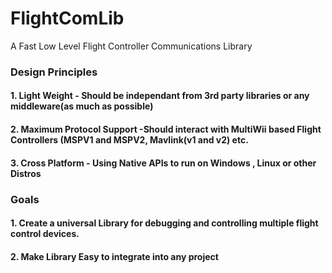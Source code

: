 # FlightComLib
A Fast Low Level Flight Controller Communications Library

### Design Principles
  #### 1. Light Weight - Should be independant from 3rd party libraries or any middleware(as much as possible)
  #### 2. Maximum Protocol Support -Should interact with MultiWii based Flight Controllers (MSPV1 and MSPV2, Mavlink(v1 and v2) etc.
  #### 3. Cross Platform - Using Native APIs to run on Windows , Linux or other Distros
  
### Goals
  #### 1. Create a universal Library for debugging and controlling multiple flight control devices.
  #### 2. Make Library Easy to integrate into any project
